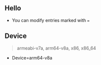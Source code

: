 ## Hello

- You can modify entries marked with `=`

**Device**
---
> armeabi-v7a, arm64-v8a, x86, x86_64

- Device=arm64-v8a
